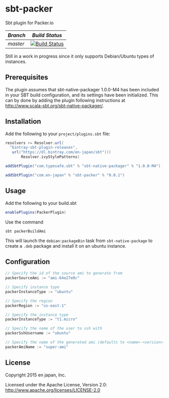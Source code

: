 # sbt-packer
Sbt plugin for Packer.io

*Branch*|*Build Status*|
|---|---|
|*master*|[![Build Status](https://travis-ci.org/en-japan/sbt-packer.svg)](https://travis-ci.org/en-japan/sbt-packer)|

Still in a work in progress since it only supports Debian/Ubuntu types of
instances.

## Prerequisites
The plugin assumes that sbt-native-packager 1.0.0-M4 has been included in
your SBT build configuration, and its settings have been
initialized. This can by done by adding the plugin following instructions at
http://www.scala-sbt.org/sbt-native-packager/.

## Installation

Add the following to your `project/plugins.sbt` file:
```scala
resolvers += Resolver.url(
  "bintray-sbt-plugin-releases",
   url("https://dl.bintray.com/en-japan/sbt"))(
       Resolver.ivyStylePatterns)

addSbtPlugin("com.typesafe.sbt" % "sbt-native-packager" % "1.0.0-M4")

addSbtPlugin("com.en-japan" % "sbt-packer" % "0.0.1")
```

## Usage

Add the following to your build.sbt
```scala
enablePlugins(PackerPlugin)
```

Use the command
```shell
sbt packerBuildAmi
```
This will launch the `debian:packageBin` task from `sbt-native-package` to create a `.deb` package and install it on an ubuntu instance.

## Configuration

```scala
// Specify the id of the source ami to generate from
packerSourceAmi := "ami-64e27e0c"

// Specify instance type
packerInstanceType := "ubuntu"

// Specify the region
packerRegion := "us-east-1"

// Specify the instance type
packerInstanceType := "t1.micro"

// Specify the name of the user to ssh with
packerSshUsername := "ubuntu"

// Specify the name of the generated ami (defaults to <name>-<version>-{{timestamp}})
packerAmiName := "super-ami"
```

## License
Copyright 2015 en japan, Inc.

Licensed under the Apache License, Version 2.0: http://www.apache.org/licenses/LICENSE-2.0
